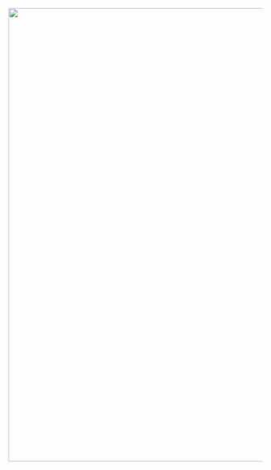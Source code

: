 
<p align=center> <img src="https://github.com/eloygn/Zabbix_templates/blob/master/Apache/images/grafana_apache.png" width="900"> </p>
